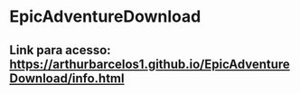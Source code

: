 # EpicAdventureDownload

## Link para acesso: https://arthurbarcelos1.github.io/EpicAdventureDownload/info.html
